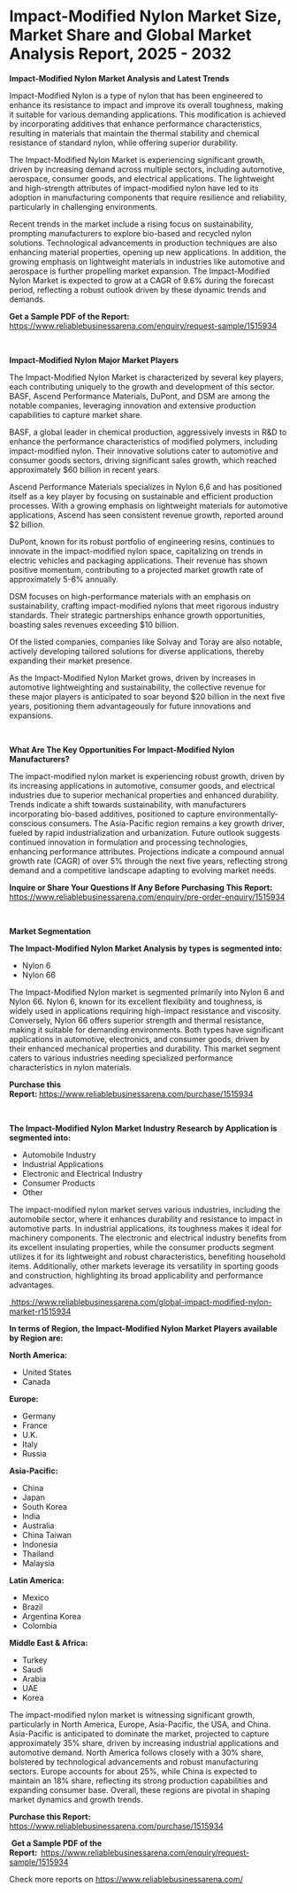 <p><h1>Impact-Modified Nylon Market Size, Market Share and Global Market Analysis Report, 2025 - 2032</h1></p><p><strong>Impact-Modified Nylon Market Analysis and Latest Trends</strong></p>
<p><p>Impact-Modified Nylon is a type of nylon that has been engineered to enhance its resistance to impact and improve its overall toughness, making it suitable for various demanding applications. This modification is achieved by incorporating additives that enhance performance characteristics, resulting in materials that maintain the thermal stability and chemical resistance of standard nylon, while offering superior durability.</p><p>The Impact-Modified Nylon Market is experiencing significant growth, driven by increasing demand across multiple sectors, including automotive, aerospace, consumer goods, and electrical applications. The lightweight and high-strength attributes of impact-modified nylon have led to its adoption in manufacturing components that require resilience and reliability, particularly in challenging environments. </p><p>Recent trends in the market include a rising focus on sustainability, prompting manufacturers to explore bio-based and recycled nylon solutions. Technological advancements in production techniques are also enhancing material properties, opening up new applications. In addition, the growing emphasis on lightweight materials in industries like automotive and aerospace is further propelling market expansion. The Impact-Modified Nylon Market is expected to grow at a CAGR of 9.6% during the forecast period, reflecting a robust outlook driven by these dynamic trends and demands.</p></p>
<p><strong>Get a Sample PDF of the Report:&nbsp;</strong> <a href="https://www.reliablebusinessarena.com/enquiry/request-sample/1515934?utm_campaign=2518&utm_medium=2&utm_source=Github&utm_content=ia&utm_term=29032025&utm_id=impact-modified-nylon">https://www.reliablebusinessarena.com/enquiry/request-sample/1515934</a></p>
<p>&nbsp;</p>
<p><strong>Impact-Modified Nylon Major Market Players</strong></p>
<p><p>The Impact-Modified Nylon Market is characterized by several key players, each contributing uniquely to the growth and development of this sector. BASF, Ascend Performance Materials, DuPont, and DSM are among the notable companies, leveraging innovation and extensive production capabilities to capture market share.</p><p>BASF, a global leader in chemical production, aggressively invests in R&D to enhance the performance characteristics of modified polymers, including impact-modified nylon. Their innovative solutions cater to automotive and consumer goods sectors, driving significant sales growth, which reached approximately $60 billion in recent years.</p><p>Ascend Performance Materials specializes in Nylon 6,6 and has positioned itself as a key player by focusing on sustainable and efficient production processes. With a growing emphasis on lightweight materials for automotive applications, Ascend has seen consistent revenue growth, reported around $2 billion.</p><p>DuPont, known for its robust portfolio of engineering resins, continues to innovate in the impact-modified nylon space, capitalizing on trends in electric vehicles and packaging applications. Their revenue has shown positive momentum, contributing to a projected market growth rate of approximately 5-6% annually.</p><p>DSM focuses on high-performance materials with an emphasis on sustainability, crafting impact-modified nylons that meet rigorous industry standards. Their strategic partnerships enhance growth opportunities, boasting sales revenues exceeding $10 billion.</p><p>Of the listed companies, companies like Solvay and Toray are also notable, actively developing tailored solutions for diverse applications, thereby expanding their market presence.</p><p>As the Impact-Modified Nylon Market grows, driven by increases in automotive lightweighting and sustainability, the collective revenue for these major players is anticipated to soar beyond $20 billion in the next five years, positioning them advantageously for future innovations and expansions.</p></p>
<p>&nbsp;</p>
<p><strong>What Are The Key Opportunities For Impact-Modified Nylon Manufacturers?</strong></p>
<p><p>The impact-modified nylon market is experiencing robust growth, driven by its increasing applications in automotive, consumer goods, and electrical industries due to superior mechanical properties and enhanced durability. Trends indicate a shift towards sustainability, with manufacturers incorporating bio-based additives, positioned to capture environmentally-conscious consumers. The Asia-Pacific region remains a key growth driver, fueled by rapid industrialization and urbanization. Future outlook suggests continued innovation in formulation and processing technologies, enhancing performance attributes. Projections indicate a compound annual growth rate (CAGR) of over 5% through the next five years, reflecting strong demand and a competitive landscape adapting to evolving market needs.</p></p>
<p><strong>Inquire or Share Your Questions If Any Before Purchasing This Report:</strong> <a href="https://www.reliablebusinessarena.com/enquiry/pre-order-enquiry/1515934?utm_campaign=2518&utm_medium=2&utm_source=Github&utm_content=ia&utm_term=29032025&utm_id=impact-modified-nylon">https://www.reliablebusinessarena.com/enquiry/pre-order-enquiry/1515934</a></p>
<p>&nbsp;</p>
<p><strong>Market Segmentation</strong></p>
<p><strong>The Impact-Modified Nylon Market Analysis by types is segmented into:</strong></p>
<p><ul><li>Nylon 6</li><li>Nylon 66</li></ul></p>
<p><p>The Impact-Modified Nylon market is segmented primarily into Nylon 6 and Nylon 66. Nylon 6, known for its excellent flexibility and toughness, is widely used in applications requiring high-impact resistance and viscosity. Conversely, Nylon 66 offers superior strength and thermal resistance, making it suitable for demanding environments. Both types have significant applications in automotive, electronics, and consumer goods, driven by their enhanced mechanical properties and durability. This market segment caters to various industries needing specialized performance characteristics in nylon materials.</p></p>
<p><strong>Purchase this Report:&nbsp;</strong><a href="https://www.reliablebusinessarena.com/purchase/1515934?utm_campaign=2518&utm_medium=2&utm_source=Github&utm_content=ia&utm_term=29032025&utm_id=impact-modified-nylon">https://www.reliablebusinessarena.com/purchase/1515934</a></p>
<p>&nbsp;</p>
<p><strong>The Impact-Modified Nylon Market Industry Research by Application is segmented into:</strong></p>
<p><ul><li>Automobile Industry</li><li>Industrial Applications</li><li>Electronic and Electrical Industry</li><li>Consumer Products</li><li>Other</li></ul></p>
<p><p>The impact-modified nylon market serves various industries, including the automobile sector, where it enhances durability and resistance to impact in automotive parts. In industrial applications, its toughness makes it ideal for machinery components. The electronic and electrical industry benefits from its excellent insulating properties, while the consumer products segment utilizes it for its lightweight and robust characteristics, benefiting household items. Additionally, other markets leverage its versatility in sporting goods and construction, highlighting its broad applicability and performance advantages.</p></p>
<p><a href="https://www.reliablebusinessarena.com/global-impact-modified-nylon-market-r1515934?utm_campaign=2518&utm_medium=2&utm_source=Github&utm_content=ia&utm_term=29032025&utm_id=impact-modified-nylon">&nbsp;https://www.reliablebusinessarena.com/global-impact-modified-nylon-market-r1515934</a></p>
<p><strong>In terms of Region, the Impact-Modified Nylon Market Players available by Region are:</strong></p>
<p>
    <p> <strong> North America: </strong>
        <ul>
            <li>United States</li>
            <li>Canada</li>
        </ul>
        </p> 
    <p> <strong> Europe: </strong>
        <ul>
            <li>Germany</li>
            <li>France</li>
            <li>U.K.</li>
            <li>Italy</li>
            <li>Russia</li>
        </ul>
        </p> 
    <p> <strong> Asia-Pacific: </strong>
        <ul>
            <li>China</li>
            <li>Japan</li>
            <li>South Korea</li>
            <li>India</li>
            <li>Australia</li>
            <li>China Taiwan</li>
            <li>Indonesia</li>
            <li>Thailand</li>
            <li>Malaysia</li>
        </ul>
        </p> 
    <p> <strong> Latin America: </strong>
        <ul>
            <li>Mexico</li>
            <li>Brazil</li>
            <li>Argentina Korea</li>
            <li>Colombia</li>
        </ul>
        </p> 
    <p> <strong> Middle East & Africa: </strong>
        <ul>
            <li>Turkey</li>
            <li>Saudi</li>
            <li>Arabia</li>
            <li>UAE</li>
            <li>Korea</li>
        </ul>
    </p>
    </p>
<p><p>The impact-modified nylon market is witnessing significant growth, particularly in North America, Europe, Asia-Pacific, the USA, and China. Asia-Pacific is anticipated to dominate the market, projected to capture approximately 35% share, driven by increasing industrial applications and automotive demand. North America follows closely with a 30% share, bolstered by technological advancements and robust manufacturing sectors. Europe accounts for about 25%, while China is expected to maintain an 18% share, reflecting its strong production capabilities and expanding consumer base. Overall, these regions are pivotal in shaping market dynamics and growth trends.</p></p>
<p><strong>Purchase this Report: </strong><a href="https://www.reliablebusinessarena.com/purchase/1515934?utm_campaign=2518&utm_medium=2&utm_source=Github&utm_content=ia&utm_term=29032025&utm_id=impact-modified-nylon">https://www.reliablebusinessarena.com/purchase/1515934</a></p>
<p>&nbsp;<strong>Get a Sample PDF of the Report:&nbsp;&nbsp;</strong><a href="https://www.reliablebusinessarena.com/enquiry/request-sample/1515934?utm_campaign=2518&utm_medium=2&utm_source=Github&utm_content=ia&utm_term=29032025&utm_id=impact-modified-nylon">https://www.reliablebusinessarena.com/enquiry/request-sample/1515934</a></p>
<p><strong></strong></p>
<p>Check more reports on <a href="https://www.reliablebusinessarena.com/?utm_campaign=2518&utm_medium=2&utm_source=Github&utm_content=ia&utm_term=29032025&utm_id=impact-modified-nylon">https://www.reliablebusinessarena.com/</a></p>